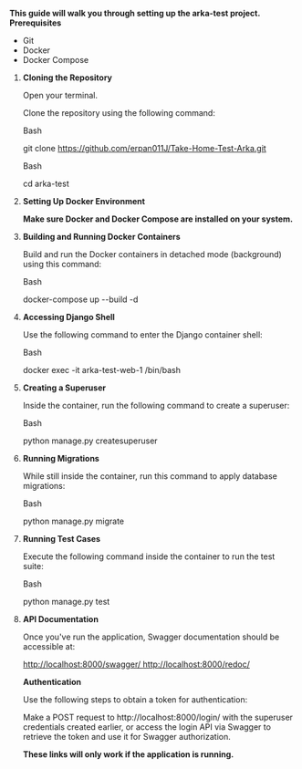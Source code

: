 **This guide will walk you through setting up the arka-test project. Prerequisites**

- Git
- Docker
- Docker Compose
1. **Cloning the Repository**

   Open your terminal.

   Clone the repository using the following command:

   Bash

   git clone https://github.com/erpan011J/Take-Home-Test-Arka.git

   Bash

   cd arka-test

2. **Setting Up Docker Environment**

   **Make sure Docker and Docker Compose are installed on your system.**

1. **Building and Running Docker Containers**

   Build and run the Docker containers in detached mode (background) using this command:

   Bash

   docker-compose up --build -d

2. **Accessing Django Shell**

   Use the following command to enter the Django container shell:

   Bash

   docker exec -it arka-test-web-1 /bin/bash

3. **Creating a Superuser**

   Inside the container, run the following command to create a superuser:

   Bash

   python manage.py createsuperuser

4. **Running Migrations**

   While still inside the container, run this command to apply database migrations:

   Bash

   python manage.py migrate

5. **Running Test Cases**

   Execute the following command inside the container to run the test suite:

   Bash

   python manage.py test

6. **API Documentation**

   Once you've run the application, Swagger documentation should be accessible at:

   [http://localhost:8000/swagger/ ](http://localhost:8000/swagger/)<http://localhost:8000/redoc/>

   **Authentication**

   Use the following steps to obtain a token for authentication:

   Make a POST request to http://localhost:8000/login/ with the superuser credentials created earlier, or access the login API via Swagger to retrieve the token and use it for Swagger authorization.

   **These links will only work if the application is running.**
